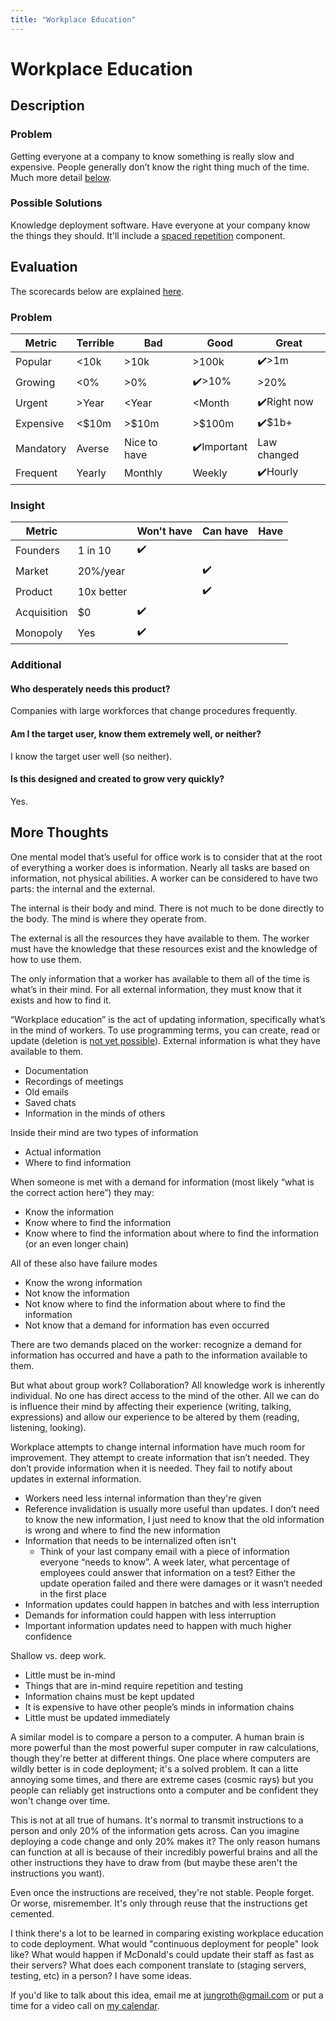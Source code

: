 ```yaml
---
title: "Workplace Education"
---
```

# Workplace Education
## Description
### Problem
Getting everyone at a company to know something is really slow and expensive. People generally don’t know the right thing much of the time. Much more detail [below](#more-thoughts).
### Possible Solutions
Knowledge deployment software. Have everyone at your company know the things they should. It'll include a [spaced repetition](https://en.wikipedia.org/wiki/Spaced_repetition) component.

## Evaluation
The scorecards below are explained [here](/scorecards-explained).
### Problem
|  Metric   | Terrible | Bad        | Good        | Great        |
| --------- | ------ | ------------ | --------- | ----------- |
| Popular   | <10k   | >10k         | >100k     | ✔️>1m         |
| Growing   | <0%    | >0%          | ✔️>10%      | >20%         |
| Urgent    | >Year  | <Year        | <Month    | ✔️Right now   |
| Expensive | <$10m  | >$10m        | >$100m    | ✔️$1b+        |
| Mandatory | Averse | Nice to have | ✔️Important | Law changed |
| Frequent  | Yearly | Monthly      | Weekly    | ✔️Hourly      |

### Insight
|   Metric    |            | Won't have | Can have | Have |
| ----------- | ---------- | ---------- | -------- | ---- |
| Founders    | 1 in 10    |      ✔️      |          |      |
| Market      | 20%/year   |            |     ✔️     |      |
| Product     | 10x better |            |     ✔️     |      |
| Acquisition | $0         |      ✔️      |          |      |
| Monopoly    | Yes        |      ✔️      |          |      |

### Additional
#### Who desperately needs this product?
Companies with large workforces that change procedures frequently.

#### Am I the target user, know them extremely well, or neither?
I know the target user well (so neither).

#### Is this designed and created to grow very quickly?
Yes.

## More Thoughts
One mental model that’s useful for office work is to consider that at the root of everything a worker does is information. Nearly all tasks are based on information, not physical abilities. A worker can be considered to have two parts: the internal and the external. 

The internal is their body and mind. There is not much to be done directly to the body. The mind is where they operate from. 

The external is all the resources they have available to them. The worker must have the knowledge that these resources exist and the knowledge of how to use them.

The only information that a worker has available to them all of the time is what’s in their mind. For all external information, they must know that it exists and how to find it.

“Workplace education” is the act of updating information, specifically what’s in the mind of workers. To use programming terms, you can create, read or update (deletion is [not yet possible](https://www.youtube.com/watch?v=rb9a00bXf-U)).
External information is what they have available to them.

- Documentation
- Recordings of meetings
- Old emails
- Saved chats
- Information in the minds of others

Inside their mind are two types of information

- Actual information
- Where to find information

When someone is met with a demand for information (most likely “what is the correct action here”) they may:

- Know the information
- Know where to find the information
- Know where to find the information about where to find the information (or an even longer chain)

All of these also have failure modes

- Know the wrong information
- Not know the information
- Not know where to find the information about where to find the information
- Not know that a demand for information has even occurred

There are two demands placed on the worker: recognize a demand for information has occurred and have a path to the information available to them.

But what about group work? Collaboration? All knowledge work is inherently individual. No one has direct access to the mind of the other. All we can do is influence their mind by affecting their experience (writing, talking, expressions) and allow our experience to be altered by them (reading, listening, looking).

Workplace attempts to change internal information have much room for improvement. They attempt to create information that isn’t needed. They don’t provide information when it is needed. They fail to notify about updates in external information.

- Workers need less internal information than they're given
- Reference invalidation is usually more useful than updates. I don’t need to know the new information, I just need to know that the old information is wrong and where to find the new information
- Information that needs to be internalized often isn't
    - Think of your last company email with a piece of information everyone “needs to know”. A week later, what percentage of employees could answer that information on a test? Either the update operation failed and there were damages or it wasn’t needed in the first place
- Information updates could happen in batches and with less interruption
- Demands for information could happen with less interruption
- Important information updates need to happen with much higher confidence

Shallow vs. deep work.

- Little must be in-mind
- Things that are in-mind require repetition and testing
- Information chains must be kept updated
- It is expensive to have other people’s minds in information chains
- Little must be updated immediately

A similar model is to compare a person to a computer. A human brain is more powerful than the most powerful super computer in raw calculations, though they're better at different things. One place where computers are wildly better is in code deployment; it's a solved problem. It can a litte annoying some times, and there are extreme cases (cosmic rays) but you people can reliably get instructions onto a computer and be confident they won't change over time. 

This is not at all true of humans. It's normal to transmit instructions to a person and only 20% of the information gets across. Can you imagine deploying a code change and only 20% makes it? The only reason humans can function at all is because of their incredibly powerful brains and all the other instructions they have to draw from (but maybe these aren't the instructions you want).

Even once the instructions are received, they're not stable. People forget. Or worse, misremember. It's only through reuse that the instructions get cemented.

I think there's a lot to be learned in comparing existing workplace education to code deployment. What would "continuous deployment for people" look like? What would happen if McDonald's could update their staff as fast as their servers? What does each component translate to (staging servers, testing, etc) in a person? I have some ideas.

If you'd like to talk about this idea, email me at [jungroth@gmail.com](mailto:jungroth@gmail.com) or put a time for a video call on [my calendar](https://calendly.com/travisjungroth/30min).
